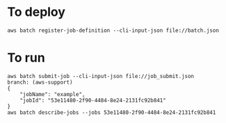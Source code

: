 # To deploy

`aws batch register-job-definition --cli-input-json file://batch.json`

# To run

```
aws batch submit-job --cli-input-json file://job_submit.json                                                                                                                                                                                             branch: (aws-support)
{
    "jobName": "example",
    "jobId": "53e11480-2f90-4484-8e24-2131fc92b841"
}
aws batch describe-jobs --jobs 53e11480-2f90-4484-8e24-2131fc92b841
```
